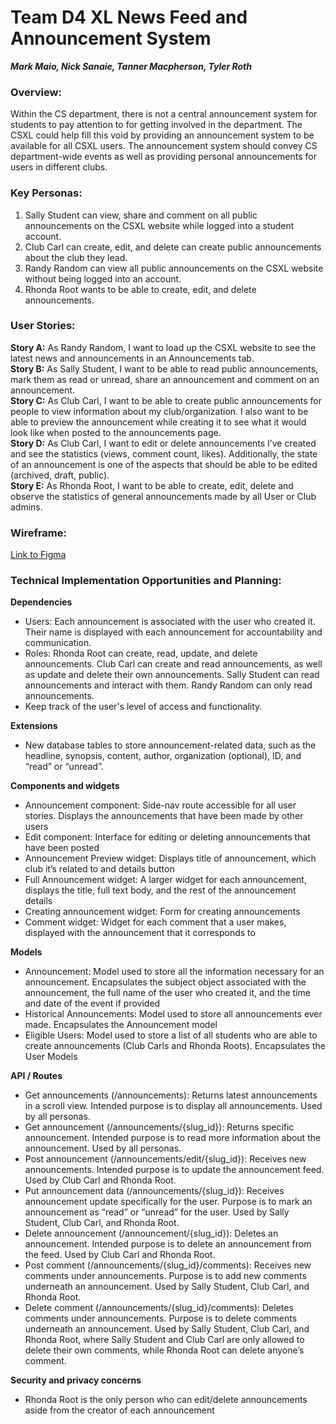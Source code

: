 # Team D4 XL News Feed and Announcement System
***Mark Maio, Nick Sanaie, Tanner Macpherson, Tyler Roth***

### Overview:
Within the CS department, there is not a central announcement system for students to pay attention to for getting involved in the department. The CSXL could help fill this void by providing an announcement system to be available for all CSXL users. The announcement system should convey CS department-wide events as well as providing personal announcements for users in different clubs.
 
### Key Personas:
1. Sally Student can view, share and comment on all public announcements on the CSXL website while logged into a student account.
2. Club Carl can create, edit, and delete can create public announcements about the club they lead.
3. Randy Random can view all public announcements on the CSXL website without being logged into an account.
4. Rhonda Root wants to be able to create, edit, and delete announcements.

### User Stories:
**Story A:** As Randy Random, I want to load up the CSXL website to see the latest news and announcements in an Announcements tab.\
**Story B:** As Sally Student, I want to be able to read public announcements, mark them as read or unread, share an announcement and comment on an announcement.\
**Story C:** As Club Carl, I want to be able to create public announcements for people to view information about my club/organization. I also want to be able to preview the announcement while creating it to see what it would look like when posted to the announcements page.\
**Story D:** As Club Carl, I want to edit or delete announcements I’ve created and see the statistics (views, comment count, likes). Additionally, the state of an announcement is one of the aspects that should be able to be edited (archived, draft, public).\
**Story E:** As Rhonda Root, I want to be able to create, edit, delete and observe the statistics of general announcements made by all User or Club admins.


### Wireframe:
[Link to Figma](https://www.figma.com/file/Jw80bpoSo5m65dmwR55eiH/COMP-590-Wireframes?type=design&node-id=0-1&mode=design&t=CdiZZleCVddNPrhE-0)

### Technical Implementation Opportunities and Planning:
**Dependencies**
- Users: Each announcement is associated with the user who created it. Their name is displayed with each announcement for accountability and communication.
- Roles: Rhonda Root can create, read, update, and delete announcements. Club Carl can create and read announcements, as well as update and delete their own announcements. Sally Student can read announcements and interact with them. Randy Random can only read announcements.
- Keep track of the user's level of access and functionality.

**Extensions**
- New database tables to store announcement-related data, such as the headline, synopsis, content, author, organization (optional), ID, and “read” or “unread”.

**Components and widgets**
- Announcement component: Side-nav route accessible for all user stories. Displays the announcements that have been made by other users
- Edit component: Interface for editing or deleting announcements that have been posted
- Announcement Preview widget: Displays title of announcement, which club it’s related to and details button
- Full Announcement widget: A larger widget for each announcement, displays the title, full text body, and the rest of the announcement details
- Creating announcement widget: Form for creating announcements
- Comment widget: Widget for each comment that a user makes, displayed with the announcement that it corresponds to

**Models**
- Announcement: Model used to store all the information necessary for an announcement. Encapsulates the subject object associated with the announcement, the full name of the user who created it, and the time and date of the event if provided
- Historical Announcements: Model used to store all announcements ever made. Encapsulates the Announcement model
-  Eligible Users: Model used to store a list of all students who are able to create announcements (Club Carls and Rhonda Roots). Encapsulates the User Models

**API / Routes**
- Get announcements (/announcements): Returns latest announcements in a scroll view. Intended purpose is to display all announcements. Used by all personas.
- Get announcement (/announcements/{slug_id}): Returns specific announcement. Intended purpose is to read more information about the announcement. Used by all personas.
- Post announcement (/announcements/edit/{slug_id}): Receives new announcements. Intended purpose is to update the announcement feed. Used by Club Carl and Rhonda Root.
- Put announcement data (/announcements/{slug_id}): Receives announcement update specifically for the user. Purpose is to mark an announcement as “read” or “unread” for the user. Used by Sally Student, Club Carl, and Rhonda Root.
- Delete announcement (/announcement/{slug_id}): Deletes an announcement. Intended purpose is to delete an announcement from the feed. Used by Club Carl and Rhonda Root. 
- Post comment (/announcements/{slug_id}/comments): Receives new comments under announcements. Purpose is to add new comments underneath an announcement. Used by Sally Student, Club Carl, and Rhonda Root.
- Delete comment (/announcements/{slug_id}/comments): Deletes comments under announcements. Purpose is to delete comments underneath an announcement. Used by Sally Student, Club Carl, and Rhonda Root, where Sally Student and Club Carl are only allowed to delete their own comments, while Rhonda Root can delete anyone’s comment.

**Security and privacy concerns**
- Rhonda Root is the only person who can edit/delete announcements aside from the creator of each announcement

